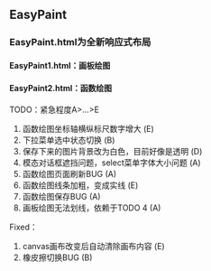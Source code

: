 ## EasyPaint

### EasyPaint.html为全新响应式布局
#### EasyPaint1.html：画板绘图
#### EasyPaint2.html：函数绘图

TODO：紧急程度A>...>E
1. 函数绘图坐标轴横纵标尺数字增大 (E)
2. 下拉菜单选中状态切换 (B)
3. 保存下来的图片背景改为白色，目前好像是透明 (D)
4. 模态对话框遮挡问题，select菜单字体大小问题 (A)
5. 函数绘图页面刷新BUG (A)
6. 函数绘图线条加粗，变成实线 (E)
7. 函数绘图保存BUG (A)
8. 画板绘图无法划线，依赖于TODO 4 (A)

Fixed：
1. canvas画布改变后自动清除画布内容 (E)
2. 橡皮擦切换BUG (B)
